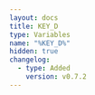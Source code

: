 ```yaml
---
layout: docs
title: KEY_D
type: Variables
name: "%KEY_D%"
hidden: true
changelog:
  - type: Added
    version: v0.7.2
---
```

